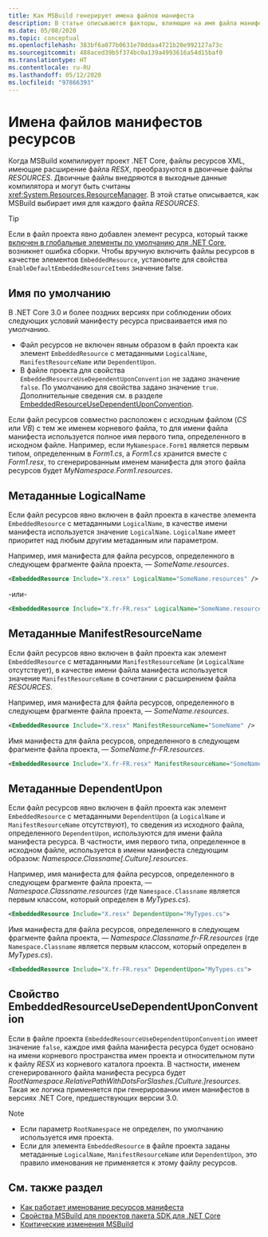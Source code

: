 ```yaml
---
title: Как MSBuild генерирует имена файлов манифеста
description: В статье описываются факторы, влияющие на имя файла манифеста ресурса, создаваемого MSBuild во время компиляции.
ms.date: 05/08/2020
ms.topic: conceptual
ms.openlocfilehash: 383bf6a077b0631e70ddaa4721b20e992127a73c
ms.sourcegitcommit: 488aced39b5f374bc0a139a4993616a54d15baf0
ms.translationtype: HT
ms.contentlocale: ru-RU
ms.lasthandoff: 05/12/2020
ms.locfileid: "97866393"
---
```

# <a name="how-resource-manifest-files-are-named"></a>Имена файлов манифестов ресурсов

Когда MSBuild компилирует проект .NET Core, файлы ресурсов XML, имеющие расширение файла *RESX*, преобразуются в двоичные файлы *RESOURCES*. Двоичные файлы внедряются в выходные данные компилятора и могут быть считаны <xref:System.Resources.ResourceManager>. В этой статье описывается, как MSBuild выбирает имя для каждого файла *RESOURCES*.

> [!TIP]
> Если в файл проекта явно добавлен элемент ресурса, который также [включен в глобальные элементы по умолчанию для .NET Core](../project-sdk/overview.md#default-compilation-includes), возникнет ошибка сборки. Чтобы вручную включить файлы ресурсов в качестве элементов `EmbeddedResource`, установите для свойства `EnableDefaultEmbeddedResourceItems` значение false.

## <a name="default-name"></a>Имя по умолчанию

В .NET Core 3.0 и более поздних версиях при соблюдении обоих следующих условий манифесту ресурса присваивается имя по умолчанию.

- Файл ресурсов не включен явным образом в файл проекта как элемент `EmbeddedResource` с метаданными `LogicalName`, `ManifestResourceName` или `DependentUpon`.
- В файле проекта для свойства `EmbeddedResourceUseDependentUponConvention` не задано значение `false`. По умолчанию для свойства задано значение `true`. Дополнительные сведения см. в разделе [EmbeddedResourceUseDependentUponConvention](../project-sdk/msbuild-props.md#embeddedresourceusedependentuponconvention).

Если файл ресурсов совместно расположен с исходным файлом (*CS* или *VB*) с тем же именем корневого файла, то для имени файла манифеста используется полное имя первого типа, определенного в исходном файле. Например, если `MyNamespace.Form1` является первым типом, определенным в *Form1.cs*, а *Form1.cs* хранится вместе с *Form1.resx*, то сгенерированным именем манифеста для этого файла ресурсов будет *MyNamespace.Form1.resources*.

## <a name="logicalname-metadata"></a>Метаданные LogicalName

Если файл ресурсов явно включен в файл проекта в качестве элемента `EmbeddedResource` с метаданными `LogicalName`, в качестве имени манифеста используется значение `LogicalName`. `LogicalName` имеет приоритет над любым другим метаданным или параметром.

Например, имя манифеста для файла ресурсов, определенного в следующем фрагменте файла проекта, — *SomeName.resources*.

```xml
<EmbeddedResource Include="X.resx" LogicalName="SomeName.resources" />
```

-или-

```xml
<EmbeddedResource Include="X.fr-FR.resx" LogicalName="SomeName.resources" />
```

## <a name="manifestresourcename-metadata"></a>Метаданные ManifestResourceName

Если файл ресурсов явно включен в файл проекта как элемент `EmbeddedResource` с метаданными `ManifestResourceName` (и `LogicalName` отсутствует), в качестве имени файла манифеста используется значение `ManifestResourceName` в сочетании с расширением файла *RESOURCES*.

Например, имя манифеста для файла ресурсов, определенного в следующем фрагменте файла проекта, — *SomeName.resources*.

```xml
<EmbeddedResource Include="X.resx" ManifestResourceName="SomeName" />
```

Имя манифеста для файла ресурсов, определенного в следующем фрагменте файла проекта, — *SomeName.fr-FR.resources*.

```xml
<EmbeddedResource Include="X.fr-FR.resx" ManifestResourceName="SomeName.fr-FR" />
```

## <a name="dependentupon-metadata"></a>Метаданные DependentUpon

Если файл ресурсов явно включен в файл проекта как элемент `EmbeddedResource` с метаданными `DependentUpon` (а `LogicalName` и `ManifestResourceName` отсутствуют), то сведения из исходного файла, определенного `DependentUpon`, используются для имени файла манифеста ресурса. В частности, имя первого типа, определенное в исходном файле, используется в имени манифеста следующим образом: *Namespace.Classname\[.Culture].resources*.

Например, имя манифеста для файла ресурсов, определенного в следующем фрагменте файла проекта, — *Namespace.Classname.resources* (где `Namespace.Classname` является первым классом, который определен в *MyTypes.cs*).

```xml
<EmbeddedResource Include="X.resx" DependentUpon="MyTypes.cs">
```

Имя манифеста для файла ресурсов, определенного в следующем фрагменте файла проекта, — *Namespace.Classname.fr-FR.resources* (где `Namespace.Classname` является первым классом, который определен в *MyTypes.cs*).

```xml
<EmbeddedResource Include="X.fr-FR.resx" DependentUpon="MyTypes.cs">
```

## <a name="embeddedresourceusedependentuponconvention-property"></a>Свойство EmbeddedResourceUseDependentUponConvention

Если в файле проекта `EmbeddedResourceUseDependentUponConvention` имеет значение `false`, каждое имя файла манифеста ресурса будет основано на имени корневого пространства имен проекта и относительном пути к файлу *RESX* из корневого каталога проекта. В частности, именем сгенерированного файла манифеста ресурса будет *RootNamespace.RelativePathWithDotsForSlashes.\[Culture.]resources*. Такая же логика применяется при генерировании имен манифестов в версиях .NET Core, предшествующих версии 3.0.

> [!NOTE]
>
> - Если параметр `RootNamespace` не определен, по умолчанию используется имя проекта.
> - Если для элемента `EmbeddedResource` в файле проекта заданы метаданные `LogicalName`, `ManifestResourceName` или `DependentUpon`, это правило именования не применяется к этому файлу ресурсов.

## <a name="see-also"></a>См. также раздел

- [Как работает именование ресурсов манифеста](https://gist.github.com/BenVillalobos/041673b9a73bec60fdc3bf0f86fae62a)
- [Свойства MSBuild для проектов пакета SDK для .NET Core](../project-sdk/msbuild-props.md)
- [Критические изменения MSBuild](../compatibility/msbuild.md)
